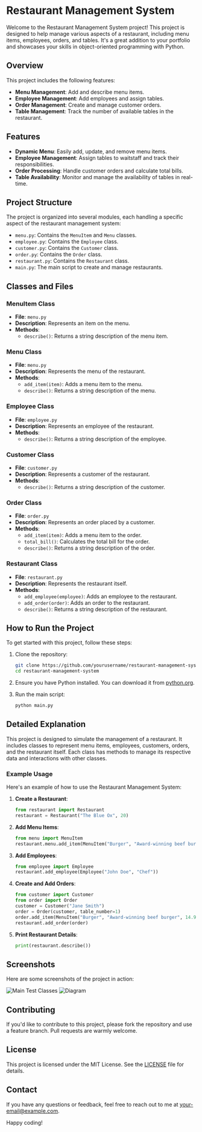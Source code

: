 
# Restaurant Management System

Welcome to the Restaurant Management System project! This project is designed to help manage various aspects of a restaurant, including menu items, employees, orders, and tables. It's a great addition to your portfolio and showcases your skills in object-oriented programming with Python.

## Overview

This project includes the following features:
- **Menu Management**: Add and describe menu items.
- **Employee Management**: Add employees and assign tables.
- **Order Management**: Create and manage customer orders.
- **Table Management**: Track the number of available tables in the restaurant.

## Features

- **Dynamic Menu**: Easily add, update, and remove menu items.
- **Employee Management**: Assign tables to waitstaff and track their responsibilities.
- **Order Processing**: Handle customer orders and calculate total bills.
- **Table Availability**: Monitor and manage the availability of tables in real-time.

## Project Structure

The project is organized into several modules, each handling a specific aspect of the restaurant management system:

- `menu.py`: Contains the `MenuItem` and `Menu` classes.
- `employee.py`: Contains the `Employee` class.
- `customer.py`: Contains the `Customer` class.
- `order.py`: Contains the `Order` class.
- `restaurant.py`: Contains the `Restaurant` class.
- `main.py`: The main script to create and manage restaurants.

## Classes and Files

### MenuItem Class
- **File**: `menu.py`
- **Description**: Represents an item on the menu.
- **Methods**:
  - `describe()`: Returns a string description of the menu item.

### Menu Class
- **File**: `menu.py`
- **Description**: Represents the menu of the restaurant.
- **Methods**:
  - `add_item(item)`: Adds a menu item to the menu.
  - `describe()`: Returns a string description of the menu.

### Employee Class
- **File**: `employee.py`
- **Description**: Represents an employee of the restaurant.
- **Methods**:
  - `describe()`: Returns a string description of the employee.

### Customer Class
- **File**: `customer.py`
- **Description**: Represents a customer of the restaurant.
- **Methods**:
  - `describe()`: Returns a string description of the customer.

### Order Class
- **File**: `order.py`
- **Description**: Represents an order placed by a customer.
- **Methods**:
  - `add_item(item)`: Adds a menu item to the order.
  - `total_bill()`: Calculates the total bill for the order.
  - `describe()`: Returns a string description of the order.

### Restaurant Class
- **File**: `restaurant.py`
- **Description**: Represents the restaurant itself.
- **Methods**:
  - `add_employee(employee)`: Adds an employee to the restaurant.
  - `add_order(order)`: Adds an order to the restaurant.
  - `describe()`: Returns a string description of the restaurant.

## How to Run the Project

To get started with this project, follow these steps:

1. Clone the repository:
    ```bash
    git clone https://github.com/yourusername/restaurant-management-system.git
    cd restaurant-management-system
    ```

2. Ensure you have Python installed. You can download it from [python.org](https://www.python.org/).

3. Run the main script:
    ```bash
    python main.py
    ```

## Detailed Explanation

This project is designed to simulate the management of a restaurant. It includes classes to represent menu items, employees, customers, orders, and the restaurant itself. Each class has methods to manage its respective data and interactions with other classes.

### Example Usage

Here's an example of how to use the Restaurant Management System:

1. **Create a Restaurant**:
    ```python
    from restaurant import Restaurant
    restaurant = Restaurant("The Blue Ox", 20)
    ```

2. **Add Menu Items**:
    ```python
    from menu import MenuItem
    restaurant.menu.add_item(MenuItem("Burger", "Award-winning beef burger", 14.99))
    ```

3. **Add Employees**:
    ```python
    from employee import Employee
    restaurant.add_employee(Employee("John Doe", "Chef"))
    ```

4. **Create and Add Orders**:
    ```python
    from customer import Customer
    from order import Order
    customer = Customer("Jane Smith")
    order = Order(customer, table_number=1)
    order.add_item(MenuItem("Burger", "Award-winning beef burger", 14.99))
    restaurant.add_order(order)
    ```

5. **Print Restaurant Details**:
    ```python
    print(restaurant.describe())
    ```

## Screenshots

Here are some screenshots of the project in action:

![Main Test Classes](https://github.com/jentimanatol/CSC-287-01/blob/main/HW/HW2-restaurant/Screenshot/MainTestClases.jpg)
![Diagram](https://github.com/jentimanatol/CSC-287-01/blob/main/HW/HW2-restaurant/Screenshot/Untitled%20Diagram.drawio.png)

## Contributing

If you'd like to contribute to this project, please fork the repository and use a feature branch. Pull requests are warmly welcome.

## License

This project is licensed under the MIT License. See the [LICENSE](LICENSE) file for details.

## Contact

If you have any questions or feedback, feel free to reach out to me at [your-email@example.com](mailto:your-email@example.com).

Happy coding!

